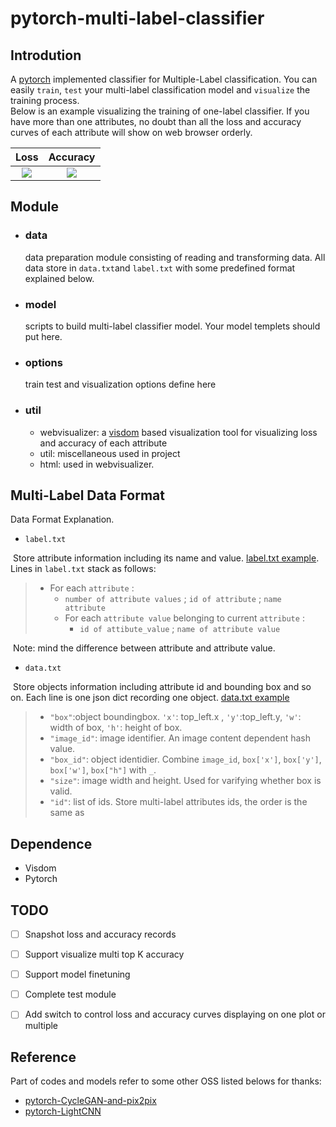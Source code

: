 # pytorch-multi-label-classifier

## Introdution

A [pytorch](https://github.com/pytorch/pytorch) implemented classifier for Multiple-Label classification. 
You can easily ```train```, ```test``` your multi-label classification model and ```visualize``` the training process.  
Below is an example visualizing the training of one-label classifier. If you have more than one attributes, no doubt than all the loss and accuracy curves of each attribute will show on web browser orderly.

Loss             |  Accuracy
:-------------------------:|:-------------------------:
![](https://user-images.githubusercontent.com/7804678/38625748-bfdd53d2-3ddd-11e8-8993-8b1e7635e00e.png)  |  ![](https://user-images.githubusercontent.com/7804678/38625746-be8c3962-3ddd-11e8-87a0-3fbbaa1e2ee0.png)

## Module

- ### data
  data preparation module consisting of reading and transforming data. All data store in ```data.txt```and ```label.txt``` with some predefined format explained below.
- ### model
  scripts to build multi-label classifier model. Your model templets should put here.
- ### options
  train test and visualization options define here
- ### util
  - webvisualizer: a [visdom](https://github.com/facebookresearch/visdom) based visualization tool for visualizing loss and accuracy of each attribute
  - util: miscellaneous used in project
  - html: used in webvisualizer.

## Multi-Label Data Format

Data Format Explanation. 
- ```label.txt```

  Store attribute information including its name and value. [label.txt example](https://github.com/pangwong/pytorch-multi-label-classifier/blob/master/test/celeba/label.txt). Lines in ```label.txt``` stack as follows: 
  
  > - For each ```attribute``` :
  >   - ```number of attribute values``` ; ```id of attribute``` ; ```name attribute``` 
  >   - For each ```attribute value``` belonging to current ```attribute``` :
  >     - ```id of attibute_value``` ; ```name of attribute value```
  >
  Note: mind the difference between attribute and attribute value.
- ```data.txt``` 

  Store objects information including attribute id and bounding box and so on. Each line is one json dict recording one object. [data.txt example](https://github.com/pangwong/pytorch-multi-label-classifier/blob/master/test/celeba/data.txt)
  
  >
  > - ```"box"```:object boundingbox. ```'x'```: top_left.x , ```'y'```:top_left.y, ```'w'```: width of box, ```'h'```: height of box.
  > - ```"image_id"```: image identifier. An image content dependent hash value.
  > - ```"box_id"```: object identidier. Combine ```image_id```, ```box['x']```, ```box['y']```, ```box['w']```, ```box["h"]``` with ```_```.
  > - ```"size"```: image width and height. Used for varifying whether box is valid. 
  > - ```"id"```: list of ids. Store multi-label attributes ids, the order is the same as 

## Dependence

- Visdom
- Pytorch


## TODO

- [ ] Snapshot loss and accuracy records
- [ ] Support visualize multi top K accuracy
- [ ] Support model finetuning
- [ ] Complete test module
- [ ] Add switch to control loss and accuracy curves displaying on one plot or multiple


## Reference

Part of codes and models refer to some other OSS listed belows for thanks:
- [pytorch-CycleGAN-and-pix2pix](https://github.com/junyanz/pytorch-CycleGAN-and-pix2pix)
- [pytorch-LightCNN](https://github.com/AlfredXiangWu/LightCNN)

